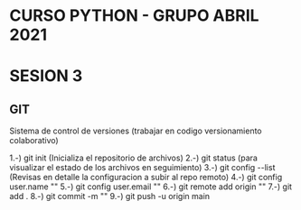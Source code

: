 # CURSO PYTHON - GRUPO ABRIL 2021


# SESION 3

## GIT

Sistema de control de versiones (trabajar en codigo versionamiento colaborativo)

1.-) git init (Inicializa el repositorio de archivos)
2.-) git status (para visualizar el estado de los archivos en seguimiento)
3.-) git config --list (Revisas en detalle la configuracion a subir al repo remoto)
4.-) git config user.name "<nombre usuario>"
5.-) git config user.email "<email asociado>"
6.-) git remote add origin "<url del repositorio remoto>"
7.-) git add .
8.-) git commit -m "<mensaje descriptivo para la confirmacion>"
9.-) git push -u origin main